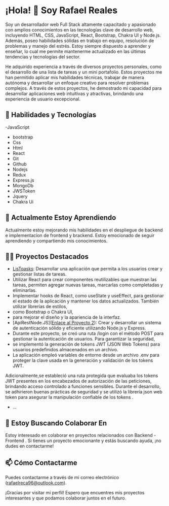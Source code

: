 # ¡Hola! 👋 Soy Rafael Reales 

Soy un desarrollador web Full Stack altamente capacitado y apasionado con amplios conocimientos en las tecnologías clave de desarrollo web, incluyendo HTML, CSS, JavaScript, React, Bootstrap, Chakra UI y Node.js. Además, poseo habilidades sólidas en trabajo en equipo, resolución de problemas y manejo del estrés. Estoy siempre dispuesto a aprender y enseñar, lo cual me permite mantenerme actualizado en las últimas tendencias y tecnologías del sector.

He adquirido experiencia a través de diversos proyectos personales, como el desarrollo de una lista de tareas y un mini portafolio. Estos proyectos me han permitido aplicar mis habilidades técnicas, trabajar de manera autónoma y desarrollar un enfoque creativo para resolver problemas complejos. A través de estos proyectos, he demostrado mi capacidad para desarrollar aplicaciones web intuitivas y atractivas, brindando una experiencia de usuario excepcional.

## 🔧 Habilidades y Tecnologías

-JavaScript
- bootstrap 
- Css 
- Html
- React 
- Git
- Github 
- Nodejs 
- Redux
- Express.js
- MongoDb
- JWSToken
- Jquery
- Chakra Ui
  

## 🌱 Actualmente Estoy Aprendiendo

Actualmente estoy mejorando mis habilidades en el despliegue de  backend e implementacion de frontend  y brackend. Estoy emocionado de seguir aprendiendo y compartiendo mis conocimientos.

## 👨‍💻 Proyectos Destacados

- [LisTqasks](https://github.com/Garritha/my-react-task-list): Desarrollar una aplicación que permita a los usuarios crear y gestionar listas de tareas.
- Utilizar React para crear componentes reutilizables que muestran las tareas, permiten agregar nuevas tareas, marcarlas como completadas y eliminarlas.
- Implementar hooks de React, como useState y useEffect, para gestionar el estado de la aplicación y mantener los datos actualizados. También utilizar librerías de estilos,
- como Bootstrap o Chakra UI,
- para mejorar el diseño y la apariencia de la interfaz.
- [ApiRestNode.JS]([Enlace al Proyecto 2](https://github.com/Garritha/node-server)): Crear y desarrollar  un sistema de autenticación sólido y eficiente utilizando Node.js y Express.
- Durante este proyecto, se creó una ruta /login con el método POST para gestionar la autenticación de usuarios. Para garantizar la seguridad,
-  se implementó la generación de tokens JWT (JSON Web Tokens) para usuarios predefinidos almacenados en un archivo.
-   La aplicación empleó variables de entorno desde un archivo .env para proteger la clave usada en la generación y validación de los tokens JWT.

Adicionalmente,se estableció una ruta protegida que evaluaba los tokens JWT presentes en los encabezados de autorización de las peticiones,
brindando acceso controlado a funciones sensibles. Durante el desarrollo,
se adhirieron buenas prácticas de seguridad y se utilizó la librería json web token para asegurar la manipulación confiable de los tokens
.
- ...

## 🤝 Estoy Buscando Colaborar En

Estoy interesado en colaborar en proyectos relacionados con Backend - Frontend . Si tienes un proyecto emocionante y estás buscando ayuda, ¡no dudes en contactarme!

## 📫 Cómo Contactarme

Puedes contactarme a través de mi correo electrónico (rafaelreca96@outlook.com).



¡Gracias por visitar mi perfil! Espero que encuentres mis proyectos interesantes y que podamos colaborar juntos en el futuro.
